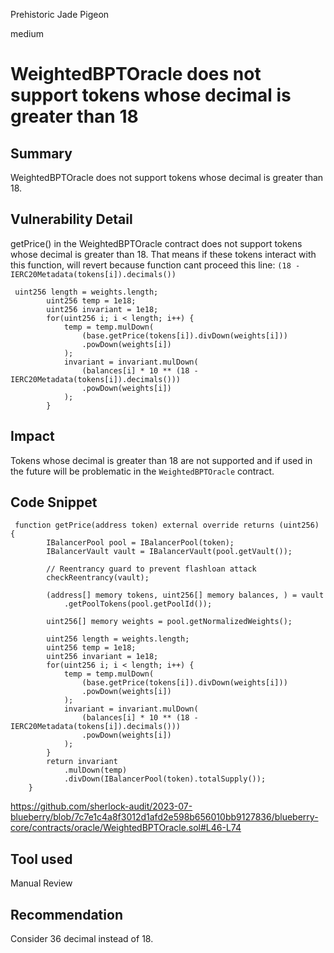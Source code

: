 Prehistoric Jade Pigeon

medium

# WeightedBPTOracle does not support tokens whose decimal is greater than 18
## Summary
WeightedBPTOracle does not support tokens whose decimal is greater than 18.

## Vulnerability Detail
getPrice() in the WeightedBPTOracle contract does not support tokens whose decimal is greater than 18. That means if these tokens interact with this function, will revert because function cant proceed this line: `(18 - IERC20Metadata(tokens[i]).decimals())`

```solidity
 uint256 length = weights.length;
        uint256 temp = 1e18;
        uint256 invariant = 1e18;
        for(uint256 i; i < length; i++) {
            temp = temp.mulDown(
                (base.getPrice(tokens[i]).divDown(weights[i]))
                .powDown(weights[i])
            );
            invariant = invariant.mulDown(
                (balances[i] * 10 ** (18 - IERC20Metadata(tokens[i]).decimals()))
                .powDown(weights[i])
            );
        }
```

## Impact
Tokens whose decimal is greater than 18 are not supported and if used in the future will be problematic in the `WeightedBPTOracle` contract.

## Code Snippet
```solidity
 function getPrice(address token) external override returns (uint256) {
        IBalancerPool pool = IBalancerPool(token);
        IBalancerVault vault = IBalancerVault(pool.getVault());

        // Reentrancy guard to prevent flashloan attack
        checkReentrancy(vault);

        (address[] memory tokens, uint256[] memory balances, ) = vault
            .getPoolTokens(pool.getPoolId());

        uint256[] memory weights = pool.getNormalizedWeights();

        uint256 length = weights.length;
        uint256 temp = 1e18;
        uint256 invariant = 1e18;
        for(uint256 i; i < length; i++) {
            temp = temp.mulDown(
                (base.getPrice(tokens[i]).divDown(weights[i]))
                .powDown(weights[i])
            );
            invariant = invariant.mulDown(
                (balances[i] * 10 ** (18 - IERC20Metadata(tokens[i]).decimals()))
                .powDown(weights[i])
            );
        }
        return invariant
            .mulDown(temp)
            .divDown(IBalancerPool(token).totalSupply());
    }
```
https://github.com/sherlock-audit/2023-07-blueberry/blob/7c7e1c4a8f3012d1afd2e598b656010bb9127836/blueberry-core/contracts/oracle/WeightedBPTOracle.sol#L46-L74

## Tool used
Manual Review

## Recommendation
Consider 36 decimal instead of 18.
